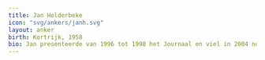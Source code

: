 ```yaml
---
title: Jan Holderbeke
icon: "svg/ankers/janh.svg"
layout: anker
birth: Kortrijk, 1958
bio: Jan presenteerde van 1996 tot 1998 het Journaal en viel in 2004 nog even in voor Bavo Claes. Hij is journalist bij Ter Zake.
---
```

